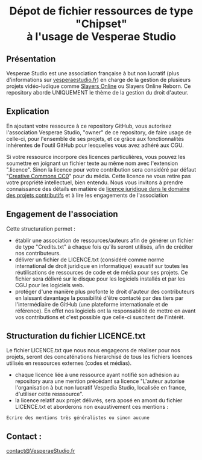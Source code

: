 # <center>Dépot de fichier ressources de type "Chipset"<br/> à l'usage de Vesperae Studio</center>

## Présentation
Vesperae Studio est une association française à but non lucratif (plus d'informations sur [vesperaestudio.fr](https://vesperaestudio.fr)) en charge de la gestion de plusieurs projets vidéo-ludique comme [Slayers Online](https://slayersonline.net) ou Slayers Online Reborn.
Ce repository aborde UNIQUEMENT le thème de la gestion du droit d'auteur.

## Explication
En ajoutant votre ressource à ce repository GitHub, vous autorisez l'association Vesperae Studio, "owner" de ce repository, de faire usage de celle-ci, pour l'ensemble de ses projets, et ce grâce aux fonctionnalités inhérentes de l'outil GitHub pour lesquelles vous avez adhéré aux CGU.

Si votre ressource incorpore des licences particulières, vous pouvez les soumettre en joignant un fichier texte au même nom avec l'extension ".licence". 
Sinon la licence pour votre contribution sera considéré par défaut "[Creative Commons CC0](https://choosealicense.com/licenses/cc0-1.0/)" pour du média. Cette licence ne vous retire pas votre propriété intellectuel, bien entendu. 
Nous vous invitons à prendre connaissance des détails en matière de [licence juridique dans le domaine des projets contributifs](https://choosealicense.com/) et à lire les engagements de l'association


## Engagement de l'association

Cette structuration permet :
- établir une association de ressources/auteurs afin de générer un fichier de type "Credits.txt" à chaque fois qu'ils seront utilisés, afin de créditer nos contributeurs.
- délivrer un fichier de LICENCE.txt (considéré comme norme international de droit juridique en informatique) exaustif sur toutes les réutilisations de ressources de code et de média pour ses projets. Ce fichier sera délivré sur le disque pour les logiciels installés et par les CGU pour les logiciels web.
- protéger d'une manière plus profonte le droit d'auteur des contributeurs en laissant davantage la possibilité d'être contacté par des tiers par l'intermédiaire de GitHub (une plateforme internationale et de référence). En effet nos logiciels ont la responsabilité de mettre en avant vos contributions et c'est possible que celle-ci suscitent de l'intérêt.

## Structuration du fichier LICENCE.txt

Le fichier LICENCE.txt que nous nous engageons de réaliser pour nos projets, seront des concaténations hierarchisé de tous les fichiers licences utilisés en ressources externes (codes et médias).
- chaque licence liée à une ressource ayant notifié son adhésion au repository aura une mention précédant sa licence "L'auteur autorise l'organisation à but non lucratif Vespedia Studio, localisée en france, d'utiliser cette resssource".
- la licence relatif aux projet délivrés, sera aposé en amont du fichier LICENCE.txt et aborderons non exaustivement ces mentions :

```
Ecrire des mentions très généralistes ou sinon aucune
```



## Contact :
contact@VesperaeStudio.fr
